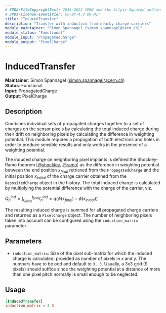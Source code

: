 ```yaml
---
# SPDX-FileCopyrightText: 2019-2022 CERN and the Allpix Squared authors
# SPDX-License-Identifier: CC-BY-4.0 OR MIT
title: "InducedTransfer"
description: "Transfer with induction from nearby charge carriers"
module_maintainer: "Simon Spannagel (simon.spannagel@cern.ch)"
module_status: "Functional"
module_input: "PropagatedCharge"
module_output: "PixelCharge"
---
```


# InducedTransfer
**Maintainer**: Simon Spannagel (simon.spannagel@cern.ch)  
**Status**: Functional  
**Input**: PropagatedCharge  
**Output**: PixelCharge

## Description
Combines individual sets of propagated charges together to a set of charges on the sensor pixels by calculating the total induced charge during their drift on neighboring pixels by calculating the difference in weighting potential.
This module requires a propagation of both electrons and holes in order to produce sensible results and only works in the presence of a weighting potential.

The induced charge on neighboring pixel implants is defined the Shockley-Ramo theorem \[[@shockley], [@ramo]\] as the difference in weighting potential between the end position $`x_{final}`$ retrieved from the `PropagatedCharge` and the initial position $`x_{initial}`$ of the charge carrier obtained from the `DepositedCharge` object in the history.
The total induced charge is calculated by multiplying the potential difference with the charge of the carrier, viz.

$` Q_n^{ind}  = \int_{t_{initial}}^{t_{final}} I_n^{ind} = q \left( \phi (x_{final}) - \phi(x_{initial}) \right)`$

The resulting induced charge is summed for all propagated charge carriers and returned as a `PixelCharge` object. The number of neighboring pixels taken into account can be configured using the `induction_matrix` parameter.

## Parameters
* `induction_matrix`: Size of the pixel sub-matrix for which the induced charge is calculated, provided as number of pixels in x and y. The numbers have to be odd and default to `3, 3`. Usually, a 3x3 grid (9 pixels) should suffice since the weighting potential at a distance of more than one pixel pitch normally is small enough to be neglected.

## Usage
```toml
[InducedTransfer]
induction_matrix = 3 3
```

[@shockley]: https://doi.org/10.1063/1.1710367
[@ramo]: https://doi.org/10.1109/JRPROC.1939.228757
